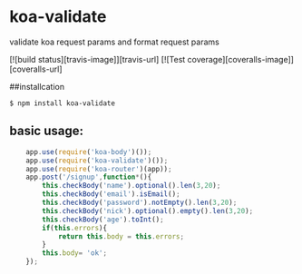 koa-validate
============

validate koa request params and format request params 

[![build status][travis-image]][travis-url]
[![Test coverage][coveralls-image]][coveralls-url]

##installcation
```
$ npm install koa-validate
```


## basic usage:
```javascript
	app.use(require('koa-body')());
	app.use(require('koa-validate')());
	app.use(require('koa-router')(app));
	app.post('/signup',function*(){
		this.checkBody('name').optional().len(3,20);
		this.checkBody('email').isEmail();
		this.checkBody('password').notEmpty().len(3,20);
		this.checkBody('nick').optional().empty().len(3,20);
		this.checkBody('age').toInt();
		if(this.errors){
			return this.body = this.errors;
		}
		this.body= 'ok';
	});
```